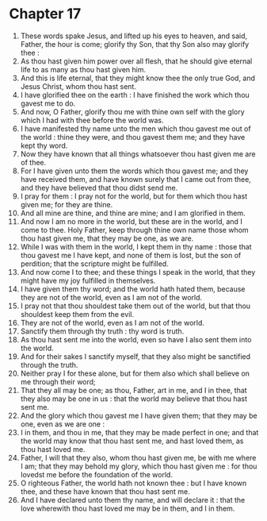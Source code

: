 # Chapter 17

1. These words spake Jesus, and lifted up his eyes to heaven, and said, Father, the hour is come; glorify thy Son, that thy Son also may glorify thee :
2. As thou hast given him power over all flesh, that he should give eternal life to as many as thou hast given him.
3. And this is life eternal, that they might know thee the only true God, and Jesus Christ, whom thou hast sent.
4. I have glorified thee on the earth : I have finished the work which thou gavest me to do.
5. And now, O Father, glorify thou me with thine own self with the glory which I had with thee before the world was.
6. I have manifested thy name unto the men which thou gavest me out of the world : thine they were, and thou gavest them me; and they have kept thy word.
7. Now they have known that all things whatsoever thou hast given me are of thee.
8. For I have given unto them the words which thou gavest me; and they have received them, and have known surely that I came out from thee, and they have believed that thou didst send me.
9. I pray for them : I pray not for the world, but for them which thou hast given me; for they are thine.
10. And all mine are thine, and thine are mine; and I am glorified in them.
11. And now I am no more in the world, but these are in the world, and I come to thee. Holy Father, keep through thine own name those whom thou hast given me, that they may be one, as we are.
12. While I was with them in the world, I kept them in thy name : those that thou gavest me I have kept, and none of them is lost, but the son of perdition; that the scripture might be fulfilled.
13. And now come I to thee; and these things I speak in the world, that they might have my joy fulfilled in themselves.
14. I have given them thy word; and the world hath hated them, because they are not of the world, even as I am not of the world.
15. I pray not that thou shouldest take them out of the world, but that thou shouldest keep them from the evil.
16. They are not of the world, even as I am not of the world.
17. Sanctify them through thy truth : thy word is truth.
18. As thou hast sent me into the world, even so have I also sent them into the world.
19. And for their sakes I sanctify myself, that they also might be sanctified through the truth.
20. Neither pray I for these alone, but for them also which shall believe on me through their word;
21. That they all may be one; as thou, Father, art in me, and I in thee, that they also may be one in us : that the world may believe that thou hast sent me.
22. And the glory which thou gavest me I have given them; that they may be one, even as we are one :
23. I in them, and thou in me, that they may be made perfect in one; and that the world may know that thou hast sent me, and hast loved them, as thou hast loved me.
24. Father, I will that they also, whom thou hast given me, be with me where I am; that they may behold my glory, which thou hast given me : for thou lovedst me before the foundation of the world.
25. O righteous Father, the world hath not known thee : but I have known thee, and these have known that thou hast sent me.
26. And I have declared unto them thy name, and will declare it : that the love wherewith thou hast loved me may be in them, and I in them.

